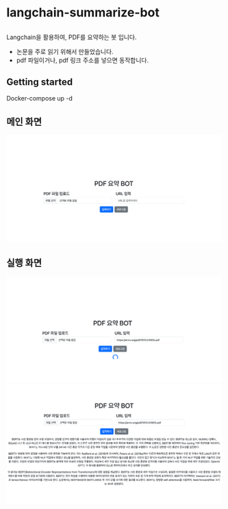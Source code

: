 # langchain-summarize-bot

##
Langchain을 활용하여, PDF를 요약하는 봇 입니다.
- 논문을 주로 읽기 위해서 만들었습니다.
- pdf 파일이거나, pdf 링크 주소를 넣으면 동작합니다.

## Getting started
Docker-compose up -d

## 메인 화면
![img.png](img.png)

## 실행 화면
![img_1.png](img_1.png)
![img_2.png](img_2.png)